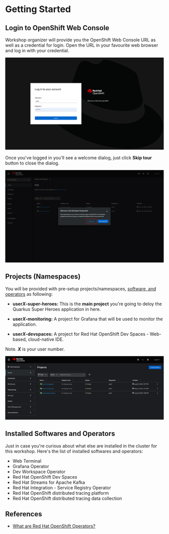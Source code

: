 # Getting Started

## Login to OpenShift Web Console

Workshop organizer will provide you the OpenShift Web Console URL as well as a credential for login. Open the URL in your favourite web browser and log in with your credential.

![Login to OpenShift web console](image/getting-started/ocp-login.png)

Once you've logged in you'll see a welcome dialog, just click **Skip tour** button to close the dialog.

![Welcome dialog](image/getting-started/skip-tour.png)

## Projects (Namespaces)

You will be provided with pre-setup projects/namespaces, [software, and operators](#installed-softwares-and-operators) as following:

* **user*X*-super-heroes:** This is the **main project** you're going to deloy the Quarkus Super Heroes application in here.

* **user*X*-monitoring:** A project for Grafana that will be used to monitor the application.

* **user*X*-devspaces:** A project for Red Hat OpenShift Dev Spaces - Web-based, cloud-native IDE.

Note. ***X*** is your user number.

![Projects](image/getting-started/projects.png)

## Installed Softwares and Operators

Just in case you're curious about what else are installed in the cluster for this workshop. Here's the list of installed softwares and operators:

* Web Terminal
* Grafana Operator
* Dev Workspace Operator
* Red Hat OpenShift Dev Spaces
* Red Hat Streams for Apache Kafka
* Red Hat Integration - Service Registry Operator
* Red Hat OpenShift distributed tracing platform
* Red Hat OpenShift distributed tracing data collection

## References

* [What are Red Hat OpenShift Operators?](https://www.redhat.com/en/technologies/cloud-computing/openshift/what-are-openshift-operators)
